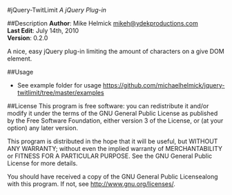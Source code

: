 #jQuery-TwitLimit
*A jQuery Plug-in*

##Description
**Author**: Mike Helmick <mikeh@ydekproductions.com>  
**Last Edit**: July 14th, 2010  
**Version**: 0.2.0


A nice, easy jQuery plug-in limiting the amount of characters on a give DOM element.

##Usage
* See example folder for usage https://github.com/michaelhelmick/jquery-twitlimit/tree/master/examples

##License
This program is free software: you can redistribute it and/or modify it under the terms of the GNU General Public License as published by the Free Software Foundation, either version 3 of the License, or (at your option) any later version.

This program is distributed in the hope that it will be useful, but WITHOUT ANY WARRANTY; without even the implied warranty of MERCHANTABILITY or FITNESS FOR A PARTICULAR PURPOSE.  See the GNU General Public License for more details.

You should have received a copy of the GNU General Public Licensealong with this program.  If not, see <http://www.gnu.org/licenses/>.